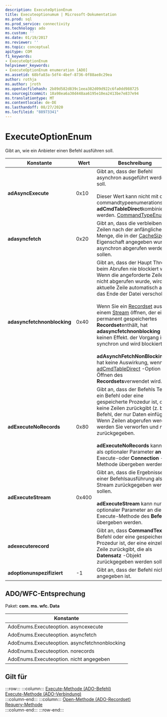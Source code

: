 ```yaml
---
description: ExecuteOptionEnum
title: Executeoptionumum | Microsoft-Dokumentation
ms.prod: sql
ms.prod_service: connectivity
ms.technology: ado
ms.custom: ''
ms.date: 01/19/2017
ms.reviewer: ''
ms.topic: conceptual
apitype: COM
f1_keywords:
- ExecuteOptionEnum
helpviewer_keywords:
- ExecuteOptionEnum enumeration [ADO]
ms.assetid: 68bfa83a-5df4-4bef-8736-0f88ae8c29ea
author: rothja
ms.author: jroth
ms.openlocfilehash: 2b89d582d839c1eea382d09d922c6fa0dd988725
ms.sourcegitcommit: 18a98ea6a30d448aa6195e10ea2413be7e837e94
ms.translationtype: MT
ms.contentlocale: de-DE
ms.lasthandoff: 08/27/2020
ms.locfileid: "88973341"
---
```

# <a name="executeoptionenum"></a>ExecuteOptionEnum
Gibt an, wie ein Anbieter einen Befehl ausführen soll.  
  
|Konstante|Wert|Beschreibung|  
|--------------|-----------|-----------------|  
|**adAsyncExecute**|0x10|Gibt an, dass der Befehl asynchron ausgeführt werden soll.<br /><br /> Dieser Wert kann nicht mit dem commandtypeenumerationswert **adCmdTableDirect**kombiniert werden. [CommandTypeEnum](../../../ado/reference/ado-api/commandtypeenum.md)|  
|**adasyncfetch**|0x20|Gibt an, dass die verbleibenden Zeilen nach der anfänglichen Menge, die in der [CacheSize](../../../ado/reference/ado-api/cachesize-property-ado.md) -Eigenschaft angegeben wurde, asynchron abgerufen werden sollen.|  
|**adasyncfetchnonblocking**|0x40|Gibt an, dass der Haupt Thread beim Abrufen nie blockiert wird. Wenn die angeforderte Zeile nicht abgerufen wurde, wird die aktuelle Zeile automatisch an das Ende der Datei verschoben.<br /><br /> Wenn Sie ein [Recordset](../../../ado/reference/ado-api/recordset-object-ado.md) aus einem [Stream](../../../ado/reference/ado-api/stream-object-ado.md) öffnen, der ein permanent gespeichertes **Recordset**enthält, hat **adasyncfetchnonblocking** keinen Effekt. der Vorgang ist synchron und wird blockiert.<br /><br /> **adAsynchFetchNonBlocking** hat keine Auswirkung, wenn die [adCmdTableDirect](../../../ado/reference/ado-api/commandtypeenum.md) -Option zum Öffnen des **Recordsets**verwendet wird.|  
|**adExecuteNoRecords**|0x80|Gibt an, dass der Befehls Text ein Befehl oder eine gespeicherte Prozedur ist, die keine Zeilen zurückgibt (z. b. ein Befehl, der nur Daten einfügt). Wenn Zeilen abgerufen werden, werden Sie verworfen und nicht zurückgegeben.<br /><br /> **adExecuteNoRecords** kann nur als optionaler Parameter **an die** Execute-oder **Connection** -Methode übergeben werden.|  
|**adExecuteStream**|0x400|Gibt an, dass die Ergebnisse einer Befehlsausführung als Stream zurückgegeben werden sollen.<br /><br /> **adExecuteStream** kann nur als optionaler Parameter an die Execute-Methode des **Befehls** übergeben werden.|  
|**adexecuterecord**||Gibt an, dass **CommandText** ein Befehl oder eine gespeicherte Prozedur ist, der eine einzelne Zeile zurückgibt, die als **Datensatz** -Objekt zurückgegeben werden soll.|  
|**adoptionunspezifiziert**|-1|Gibt an, dass der Befehl nicht angegeben ist.|  
  
## <a name="adowfc-equivalent"></a>ADO/WFC-Entsprechung  
 Paket: **com. ms. wfc. Data**  
  
|Konstante|  
|--------------|  
|AdoEnums.Executeoption. asyncexecute|  
|AdoEnums.Executeoption. asyncfetch|  
|AdoEnums.Executeoption. asyncfetchnonblocking|  
|AdoEnums.Executeoption. norecords|  
|AdoEnums.Executeoption. nicht angegeben|  
  
## <a name="applies-to"></a>Gilt für  

:::row:::
    :::column:::
        [Execute-Methode (ADO-Befehl)](../../../ado/reference/ado-api/execute-method-ado-command.md)  
        [Execute-Methode (ADO-Verbindung)](../../../ado/reference/ado-api/execute-method-ado-connection.md)  
    :::column-end:::
    :::column:::
        [Open-Methode (ADO-Recordset)](../../../ado/reference/ado-api/open-method-ado-recordset.md)  
        [Requery-Methode](../../../ado/reference/ado-api/requery-method.md)  
    :::column-end:::
:::row-end:::
